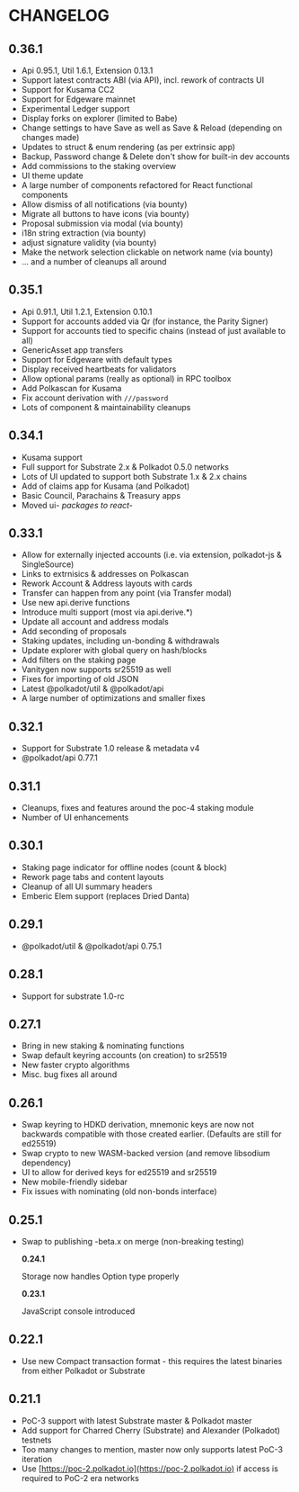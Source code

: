 # CHANGELOG

## 0.36.1

* Api 0.95.1, Util 1.6.1, Extension 0.13.1
* Support latest contracts ABI \(via API\), incl. rework of contracts UI
* Support for Kusama CC2
* Support for Edgeware mainnet
* Experimental Ledger support
* Display forks on explorer \(limited to Babe\)
* Change settings to have Save as well as Save & Reload \(depending on changes made\)
* Updates to struct & enum rendering \(as per extrinsic app\)
* Backup, Password change & Delete don't show for built-in dev accounts
* Add commissions to the staking overview
* UI theme update
* A large number of components refactored for React functional components
* Allow dismiss of all notifications \(via bounty\)
* Migrate all buttons to have icons \(via bounty\)
* Proposal submission via modal \(via bounty\)
* i18n string extraction \(via bounty\)
* adjust signature validity \(via bounty\)
* Make the network selection clickable on network name \(via bounty\)
* ... and a number of cleanups all around

## 0.35.1

* Api 0.91.1, Util 1.2.1, Extension 0.10.1
* Support for accounts added via Qr \(for instance, the Parity Signer\)
* Support for accounts tied to specific chains \(instead of just available to all\)
* GenericAsset app transfers
* Support for Edgeware with default types
* Display received heartbeats for validators
* Allow optional params \(really as optional\) in RPC toolbox
* Add Polkascan for Kusama
* Fix account derivation with `///password`
* Lots of component & maintainability cleanups

## 0.34.1

* Kusama support
* Full support for Substrate 2.x & Polkadot 0.5.0 networks
* Lots of UI updated to support both Substrate 1.x & 2.x chains
* Add of claims app for Kusama \(and Polkadot\)
* Basic Council, Parachains & Treasury apps
* Moved ui- _packages to react-_

## 0.33.1

* Allow for externally injected accounts \(i.e. via extension, polkadot-js & SingleSource\)
* Links to extrnisics & addresses on Polkascan
* Rework Account & Address layouts with cards
* Transfer can happen from any point \(via Transfer modal\)
* Use new api.derive functions
* Introduce multi support \(most via api.derive.\*\)
* Update all account and address modals
* Add seconding of proposals
* Staking updates, including un-bonding & withdrawals
* Update explorer with global query on hash/blocks
* Add filters on the staking page
* Vanitygen now supports sr25519 as well
* Fixes for importing of old JSON
* Latest @polkadot/util & @polkadot/api
* A large number of optimizations and smaller fixes

## 0.32.1

* Support for Substrate 1.0 release & metadata v4
* @polkadot/api 0.77.1

## 0.31.1

* Cleanups, fixes and features around the poc-4 staking module
* Number of UI enhancements

## 0.30.1

* Staking page indicator for offline nodes \(count & block\)
* Rework page tabs and content layouts
* Cleanup of all UI summary headers
* Emberic Elem support \(replaces Dried Danta\)

## 0.29.1

* @polkadot/util & @polkadot/api 0.75.1

## 0.28.1

* Support for substrate 1.0-rc

## 0.27.1

* Bring in new staking & nominating functions
* Swap default keyring accounts \(on creation\) to sr25519
* New faster crypto algorithms
* Misc. bug fixes all around

## 0.26.1

* Swap keyring to HDKD derivation, mnemonic keys are now not backwards compatible with those created earlier. \(Defaults are still for ed25519\)
* Swap crypto to new WASM-backed version \(and remove libsodium dependency\)
* UI to allow for derived keys for ed25519 and sr25519
* New mobile-friendly sidebar
* Fix issues with nominating \(old non-bonds interface\)

## 0.25.1

* Swap to publishing -beta.x on merge \(non-breaking testing\)

  **0.24.1**

  Storage now handles Option type properly

  **0.23.1**

  JavaScript console introduced

## 0.22.1

* Use new Compact transaction format - this requires the latest binaries from either Polkadot or Substrate

## 0.21.1

* PoC-3 support with latest Substrate master & Polkadot master
* Add support for Charred Cherry \(Substrate\) and Alexander \(Polkadot\) testnets
* Too many changes to mention, master now only supports latest PoC-3 iteration
* Use [https://poc-2.polkadot.io](https://poc-2.polkadot.io) if access is required to PoC-2 era networks

